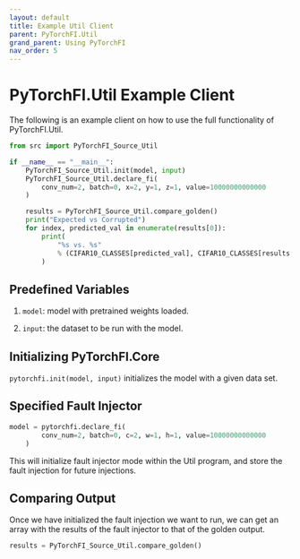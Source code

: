 ```yaml
---
layout: default
title: Example Util Client
parent: PyTorchFI.Util
grand_parent: Using PyTorchFI
nav_order: 5
---
```


# PyTorchFI.Util Example Client

The following is an example client on how to use the full functionality of PyTorchFI.Util.

```python
from src import PyTorchFI_Source_Util

if __name__ == "__main__":
    PyTorchFI_Source_Util.init(model, input)
    PyTorchFI_Source_Util.declare_fi(
        conv_num=2, batch=0, x=2, y=1, z=1, value=10000000000000
    )

    results = PyTorchFI_Source_Util.compare_golden()
    print("Expected vs Corrupted")
    for index, predicted_val in enumerate(results[0]):
        print(
            "%s vs. %s"
            % (CIFAR10_CLASSES[predicted_val], CIFAR10_CLASSES[results[1][index]])
        )
```

## Predefined Variables

1. `model`: model with pretrained weights loaded.

2. `input`: the dataset to be run with the model.

## Initializing PyTorchFI.Core

`pytorchfi.init(model, input)` initializes the model with a given data set.

## Specified Fault Injector

```python
model = pytorchfi.declare_fi(
        conv_num=2, batch=0, c=2, w=1, h=1, value=10000000000000
    )
```

This will initialize fault injector mode within the Util program, and store the fault injection for future injections.

## Comparing Output

Once we have initialized the fault injection we want to run, we can get an array with the results of the fault injector to that of the golden output.

```python
results = PyTorchFI_Source_Util.compare_golden()
```
